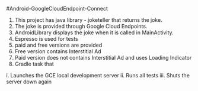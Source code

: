 #Android-GoogleCloudEndpoint-Connect

1. This project has java library - joketeller that returns the joke. 
2. The joke is provided through Google Cloud Endpoints.
3. AndroidLibrary displays the joke when it is called in MainActivity.
4. Espresso is used for tests
5. paid and free versions are provided
6. Free version contains Interstitial Ad
7. Paid version does not contains Interstitial Ad and uses Loading Indicator
8. Gradle task that

i. Launches the GCE local development server
ii. Runs all tests
iii. Shuts the server down again
